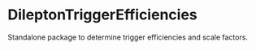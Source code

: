 # DileptonTriggerEfficiencies
Standalone package to determine trigger efficiencies and scale factors.
